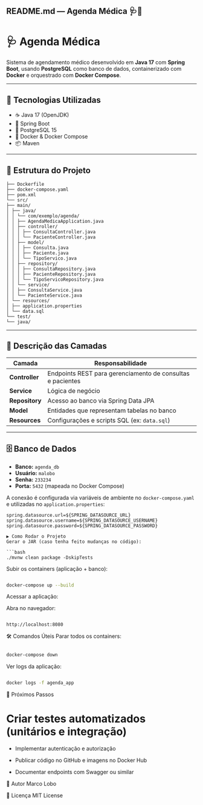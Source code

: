 ## README.md — Agenda Médica 🩺📅

# 🩺 Agenda Médica

Sistema de agendamento médico desenvolvido em **Java 17** com **Spring Boot**, usando **PostgreSQL** como banco de dados, containerizado com **Docker** e orquestrado com **Docker Compose**.

---

## 🚀 Tecnologias Utilizadas

- ☕ Java 17 (OpenJDK)
- 🌱 Spring Boot
- 🐘 PostgreSQL 15
- 🐳 Docker & Docker Compose
- 📦 Maven

---

## 📂 Estrutura do Projeto
```
├── Dockerfile
├── docker-compose.yaml
├── pom.xml
└── src/
├── main/
│ ├── java/
│ │ └── com/exemplo/agenda/
│ │ ├── AgendaMedicaApplication.java
│ │ ├── controller/
│ │ │ ├── ConsultaController.java
│ │ │ └── PacienteController.java
│ │ ├── model/
│ │ │ ├── Consulta.java
│ │ │ ├── Paciente.java
│ │ │ └── TipoServico.java
│ │ ├── repository/
│ │ │ ├── ConsultaRepository.java
│ │ │ ├── PacienteRepository.java
│ │ │ └── TipoServicoRepository.java
│ │ └── service/
│ │ ├── ConsultaService.java
│ │ └── PacienteService.java
│ └── resources/
│ ├── application.properties
│ └── data.sql
└── test/
└── java/
```
---

## 🧩 Descrição das Camadas

| Camada      | Responsabilidade                                      |
| ----------- | ---------------------------------------------------- |
| **Controller** | Endpoints REST para gerenciamento de consultas e pacientes |
| **Service**    | Lógica de negócio                                    |
| **Repository** | Acesso ao banco via Spring Data JPA                 |
| **Model**      | Entidades que representam tabelas no banco          |
| **Resources**  | Configurações e scripts SQL (ex: `data.sql`)         |

---

## 🗄️ Banco de Dados

- **Banco:** `agenda_db`  
- **Usuário:** `malobo`  
- **Senha:** `233234`  
- **Porta:** `5432` (mapeada no Docker Compose)

A conexão é configurada via variáveis de ambiente no `docker-compose.yaml` e utilizadas no `application.properties`:

```properties
spring.datasource.url=${SPRING_DATASOURCE_URL}
spring.datasource.username=${SPRING_DATASOURCE_USERNAME}
spring.datasource.password=${SPRING_DATASOURCE_PASSWORD}

▶️ Como Rodar o Projeto
Gerar o JAR (caso tenha feito mudanças no código):

```bash
./mvnw clean package -DskipTests
```
Subir os containers (aplicação + banco):

```bash

docker-compose up --build
```
Acessar a aplicação:

Abra no navegador:

```arduino

http://localhost:8080
```
🛠️ Comandos Úteis
Parar todos os containers:

```bash

docker-compose down
```
Ver logs da aplicação:

```bash

docker logs -f agenda_app
```
🎯 Próximos Passos
# Criar testes automatizados (unitários e integração)

- Implementar autenticação e autorização

- Publicar código no GitHub e imagens no Docker Hub

- Documentar endpoints com Swagger ou similar

👤 Autor
Marco Lobo

📄 Licença
MIT License